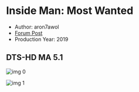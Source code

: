 # Inside Man: Most Wanted

* Author: aron7awol
* [Forum Post](https://www.avsforum.com/threads/bass-eq-for-filtered-movies.2995212/post-58736172)
* Production Year: 2019

## DTS-HD MA 5.1

![img 0](https://i.imgur.com/Bd99eu4.jpg)

![img 1](https://i.imgur.com/PjRz0uJ.png)

